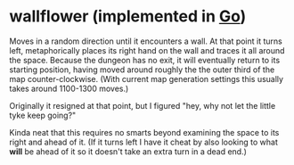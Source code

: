 # wallflower (implemented in [Go](https://go.dev/))

Moves in a random direction until it encounters a wall. At that point it turns left, metaphorically places its right hand on the wall and traces it all around the space. Because the dungeon has no exit, it will eventually return to its starting position, having moved around roughly the the outer third of the map counter-clockwise. (With current map generation settings this usually takes around 1100-1300 moves.) 

Originally it resigned at that point, but I figured "hey, why not let the little tyke keep going?" 

Kinda neat that this requires no smarts beyond examining the space to its right and ahead of it. (If it turns left I have it cheat by also looking to what **will** be ahead of it so it doesn't take an extra turn in a dead end.)

